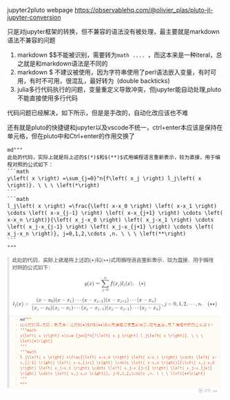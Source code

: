 jupyter2pluto webpage  https://observablehq.com/@olivier_plas/pluto-jl-jupyter-conversion

只是对jupyter框架的转换，但不兼容的语法没有被处理，最主要就是markdown语法不兼容的问题

1. markdown $$不能被识别，需要转为```math .... ```，而这本来是一种iteral，总之就是和markdown语法是不同的
2. markdown $ 不建议被使用，因为字符串使用了perl语法嵌入变量，有时可用，有时不可用，很混乱，最好转为`` ``(double backticks)
3. julia多行代码执行的问题，变量重定义导致冲突，但jupyter能自动处理,pluto不能直接使用多行代码

代码问题已经解决，如下所示，但是是手改的，自动化改应该也不难

还有就是pluto的快捷键和jupyter以及vscode不统一，ctrl+enter本应该是保持在单元格，但在pluto中和Ctrl+enter的作用交换了

````text
md"""
此处的代码，实际上就是将上述的$(*)$和$(**)$式用编程语言重新表示，较为直接，用于编程对照的公式如下：
```math
y\left( x \right) =\sum_{j=0}^n{f\left( x_j \right) l_j\left( x \right)}. \ \ \ \left(*\right)
```
```math
l_j\left( x \right) =\frac{\left( x-x_0 \right) \left( x-x_1 \right) \cdots \left( x-x_{j-1} \right) \left( x-x_{j+1} \right) \cdots \left( x-x_n \right)}{\left( x_j-x_0 \right) \left( x_j-x_1 \right) \cdots \left( x_j-x_{j-1} \right) \left( x_j-x_{j+1} \right) \cdots \left( x_j-x_n \right)}, j=0,1,2,\cdots ,n. \ \ \ \left(**\right)
```
"""
````

![image-20220410232216273](assets/image-20220410232216273.png)



